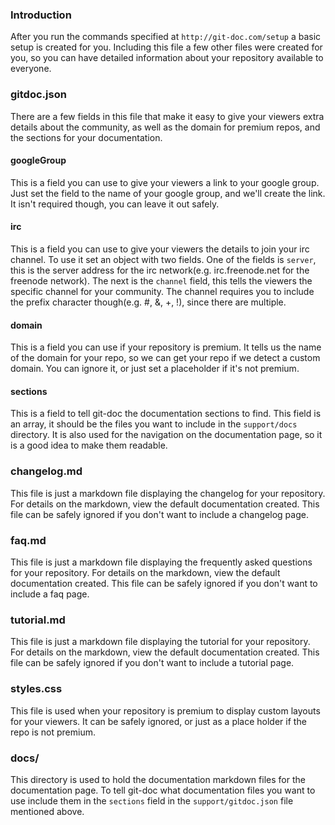 ### Introduction

After you run the commands specified at `http://git-doc.com/setup` a basic setup is created for
you. Including this file a few other files were created for you, so you can have detailed
information about your repository available to everyone.

### gitdoc.json

There are a few fields in this file that make it easy to give your viewers extra details about
the community, as well as the domain for premium repos, and the sections for your documentation.

#### googleGroup

This is a field you can use to give your viewers a link to your google group. Just set the field
to the name of your google group, and we'll create the link. It isn't required though, you can
leave it out safely.

#### irc

This is a field you can use to give your viewers the details to join your irc channel. To use it
set an object with two fields. One of the fields is `server`, this is the server address for the
irc network(e.g. irc.freenode.net for the freenode network). The next is the `channel` field,
this tells the viewers the specific channel for your community. The channel requires you to
include the prefix character though(e.g. #, &, +, !), since there are multiple.

#### domain

This is a field you can use if your repository is premium. It tells us the name of the domain
for your repo, so we can get your repo if we detect a custom domain. You can ignore it, or just
set a placeholder if it's not premium.

#### sections

This is a field to tell git-doc the documentation sections to find. This field is an array, it
should be the files you want to include in the `support/docs` directory. It is also used for the
navigation on the documentation page, so it is a good idea to make them readable.

### changelog.md

This file is just a markdown file displaying the changelog for your repository. For details on
the markdown, view the default documentation created. This file can be safely ignored if you don't
want to include a changelog page.

### faq.md

This file is just a markdown file displaying the frequently asked questions for your repository.
For details on the markdown, view the default documentation created. This file can be safely
ignored if you don't want to include a faq page.

### tutorial.md

This file is just a markdown file displaying the tutorial for your repository. For details on the
markdown, view the default documentation created. This file can be safely ignored if you don't
want to include a tutorial page.

### styles.css

This file is used when your repository is premium to display custom layouts for your viewers. It
can be safely ignored, or just as a place holder if the repo is not premium.

### docs/

This directory is used to hold the documentation markdown files for the documentation page. To
tell git-doc what documentation files you want to use include them in the `sections` field in the
`support/gitdoc.json` file mentioned above.
